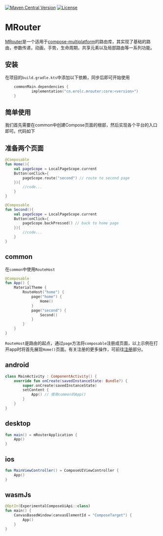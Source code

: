 [![Maven Central Version](https://img.shields.io/maven-central/v/cn.erolc.mrouter/core)](https://central.sonatype.com/artifact/cn.erolc.mrouter/core)
[![License](https://img.shields.io/badge/License-Apache%202.0-blue.svg)](http://www.apache.org/licenses/LICENSE-2.0)

# MRouter
[MRouter](https://erolc.github.io/MRouter)是一个适用于[compose-multiplatform](https://github.com/JetBrains/compose-multiplatform)的路由库，其实现了基础的路由，参数传递，动画，手势，生命周期，共享元素以及局部路由等一系列功能。


## 安装
在项目的`build.gradle.kts`中添加以下依赖，同步后即可开始使用
```kotlin
    commonMain.dependencies {
            implementation("cn.erolc.mrouter:core:<version>")
    }
```

## 简单使用

我们首先需要在common中创建Compose页面的根部，然后实现各个平台的入口即可。代码如下

## 准备两个页面
```kotlin
@Composable
fun Home(){
    val pageScope = LocalPageScope.current
    Button(onClick={
        pageScope.route("second") // route to second page
    }){
        //code...
    }
}

@Composable
fun Second(){
    val pageScope = LocalPageScope.current
    Button(onClick={
        pageScope.backPressed() // back to home page
    }){
        //code...
    }
}
```

## common
在`common`中使用`RouteHost`

```kotlin
@Composable
fun App() {
    MaterialTheme {
        RouteHost("home") {
            page("home") {
                Home()
            }
            page("second") {
                Second()
            }
        }
    }
}
```

`RouteHost`是路由的起点，通过`page`方法将`composable`注册成页面，以上示例在打开app时将首先展现`Home()`页面。有关注册的更多操作，可前往[注册](https://erolc.github.io/MRouter/route/register.html)部分。

## android
```kotlin
class MainActivity : ComponentActivity() {
    override fun onCreate(savedInstanceState: Bundle?) {
        super.onCreate(savedInstanceState)
        setContent {
            App() // 使用common的App()
        }
    }
}
```

## desktop

```kotlin
fun main() = mRouterApplication {
    App()
}
```
## ios

```kotlin
fun MainViewController() = ComposeUIViewController {
    App()
}
```
## wasmJs

```kotlin
@OptIn(ExperimentalComposeUiApi::class)
fun main() {
    CanvasBasedWindow(canvasElementId = "ComposeTarget") {
        App()
    }
}
```

